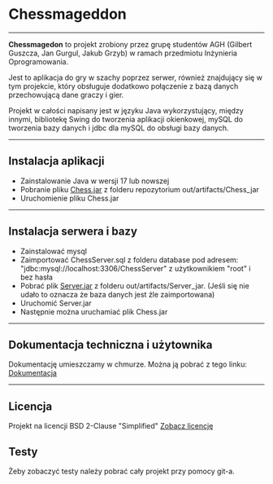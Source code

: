 # Chessmageddon
---
**Chessmagedon** to projekt zrobiony przez grupę studentów AGH (Gilbert Guszcza, Jan Gurgul, Jakub Grzyb) w ramach przedmiotu Inżynieria Oprogramowania. 

Jest to aplikacja do gry w szachy poprzez serwer, również znajdujący się w tym projekcie, który obsługuje dodatkowo połączenie z bazą danych przechowującą dane graczy i gier.

Projekt w całości napisany jest w języku Java wykorzystujący, między innymi, bibliotekę Swing do tworzenia aplikacji okienkowej, mySQL do tworzenia bazy danych i jdbc dla mySQL do obsługi bazy danych.

---

## Instalacja aplikacji
 * Zainstalowanie Java w wersji 17 lub nowszej
 * Pobranie pliku [Chess.jar](https://github.com/Isdre/Chessmageddon/blob/master/out/artifacts/Chess_jar/Chess.jar) z folderu repozytorium out/artifacts/Chess_jar
 * Uruchomienie pliku Chess.jar

---

## Instalacja serwera i bazy
* Zainstalować mysql
* Zaimportować ChessServer.sql z folderu database pod adresem: "jdbc:mysql://localhost:3306/ChessServer" z użytkownikiem "root" i bez hasła
* Pobrać plik [Server.jar](https://github.com/Isdre/Chessmageddon/blob/master/out/artifacts/Server_jar/Server.jar) z folderu out/artifacts/Server_jar. (Jeśli się nie udało to oznacza że baza danych jest źle zaimportowana)
* Uruchomić Server.jar
* Następnie można uruchamiać plik Chess.jar

---

## Dokumentacja techniczna i użytownika
Dokumentację umieszczamy w chmurze. Można ją pobrać z tego linku: [Dokumentacja](https://drive.google.com/drive/folders/1jNw_qbgocLBruFItsxFw_-JkBM3K9EvW?usp=sharing)

---

## Licencja
Projekt na licencji BSD 2-Clause "Simplified"
[Zobacz licencję](https://github.com/Isdre/Chessmageddon/blob/master/LICENSE)

## Testy
Żeby zobaczyć testy należy pobrać cały projekt przy pomocy git-a.

